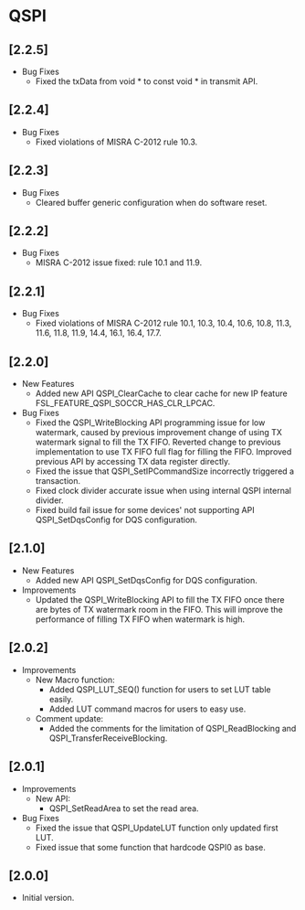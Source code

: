 # QSPI

## [2.2.5]

- Bug Fixes
  - Fixed the txData from void * to const void * in transmit API.

## [2.2.4]

- Bug Fixes
  - Fixed violations of MISRA C-2012 rule 10.3.

## [2.2.3]

- Bug Fixes
  - Cleared buffer generic configuration when do software reset.

## [2.2.2]

- Bug Fixes
  - MISRA C-2012 issue fixed: rule 10.1 and 11.9.

## [2.2.1]

- Bug Fixes
  - Fixed violations of MISRA C-2012 rule 10.1, 10.3, 10.4, 10.6, 10.8, 11.3, 11.6, 11.8, 11.9, 14.4, 16.1, 16.4, 17.7.

## [2.2.0]

- New Features
  - Added new API QSPI_ClearCache to clear cache for new IP feature FSL_FEATURE_QSPI_SOCCR_HAS_CLR_LPCAC.
- Bug Fixes
  - Fixed the QSPI_WriteBlocking API programming issue for low watermark, caused by previous improvement change of
    using TX watermark signal to fill the TX FIFO. Reverted change to previous implementation to use TX FIFO full
    flag for filling the FIFO. Improved previous API by accessing TX data register directly.
  - Fixed the issue that QSPI_SetIPCommandSize incorrectly triggered a transaction.
  - Fixed clock divider accurate issue when using internal QSPI internal divider.
  - Fixed build fail issue for some devices' not supporting API QSPI_SetDqsConfig for DQS configuration.

## [2.1.0]

- New Features
  - Added new API QSPI_SetDqsConfig for DQS configuration.
- Improvements
  - Updated the QSPI_WriteBlocking API to fill the TX FIFO once there are bytes of TX watermark room in the FIFO.
    This will improve the performance of filling TX FIFO when watermark is high.

## [2.0.2]

- Improvements
  - New Macro function:
    - Added QSPI_LUT_SEQ() function for users to set LUT table easily.
    - Added LUT command macros for users to easy use.
  - Comment update:
    - Added the comments for the limitation of QSPI_ReadBlocking and QSPI_TransferReceiveBlocking.

## [2.0.1]

- Improvements
  - New API:
    - QSPI_SetReadArea to set the read area.
- Bug Fixes
  - Fixed the issue that QSPI_UpdateLUT function only updated first LUT.
  - Fixed issue that some function that hardcode QSPI0 as base.

## [2.0.0]

- Initial version.
